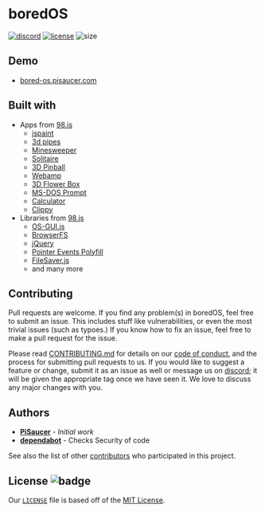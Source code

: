 # boredOS

[![discord](https://img.shields.io/badge/Discord-7qTNdXd?logo=discord&logoColor=white&color=5865F2)](https://discord.com/invite/7qTNdXd)
[![license](https://badgen.net/github/license/Bored-Entertainment/boredOS/)](LICENSE)
![size](https://img.shields.io/github/repo-size/Bored-Entertainment/boredOS?color=green)

## Demo

- [bored-os.pisaucer.com](bored-os.pisaucer.com)

## Built with

- Apps from [98.js](https://github.com/1j01/98)
  - [jspaint](https://github.com/1j01/jspaint)
  - [3d pipes](https://github.com/1j01/pipes)
  - [Minesweeper](https://github.com/ziebelje/minesweeper)
  - [Solitaire](https://github.com/rjanjic/js-solitaire)
  - [3D Pinball](https://github.com/alula/SpaceCadetPinball)
  - [Webamp](https://github.com/captbaritone/webamp)
  - [3D Flower Box](https://github.com/kevin-shannon/3D-FlowerBox)
  - [MS-DOS Prompt](https://js-dos.com)
  - [Calculator](https://github.com/muzam1l/mcalculator)
  - [Clippy](https://github.com/smore-inc/clippy.js)
- Libraries from [98.js](https://github.com/1j01/98)
  -  [OS-GUI.js](https://os-gui.js.org)
  -  [BrowserFS](https://github.com/jvilk/BrowserFS)
  -  [jQuery](https://github.com/jquery/jquery)
  -  [Pointer Events Polyfill](https://github.com/jquery/PEP)
  -  [FileSaver.js](https://github.com/eligrey/FileSaver.js/)
  -  and many more

## Contributing

Pull requests are welcome. If you find any problem(s) in boredOS, feel free to submit an issue. This includes stuff like vulnerabilities, or even the most trivial issues (such as typoes.) If you know how to fix an issue, feel free to make a pull request for the issue. 

Please read [CONTRIBUTING.md](CONTRIBUTING.md) for details on our [code of conduct](CODE_OF_CONDUCT.md), and the process for submitting pull requests to us. If you would like to suggest a feature or change, submit it as an issue as well or message us on [discord](https://discord.com/invite/7qTNdXd); it will be given the appropriate tag once we have seen it. We love to discuss any major changes with you.

## Authors

- **[PiSaucer](https://github.com/PiSaucer)** - *Initial work*
- **[dependabot](https://github.com/apps/dependabot)** - Checks Security of code

See also the list of other [contributors](https://github.com/Bored-Entertainment/boredOS/contributors) who participated in this project.

## License ![badge](https://badgen.net/github/license/Bored-Entertainment/boredOS)

Our [`LICENSE`](LICENSE) file is based off of the [MIT License](https://choosealicense.com/licenses/mit/).
